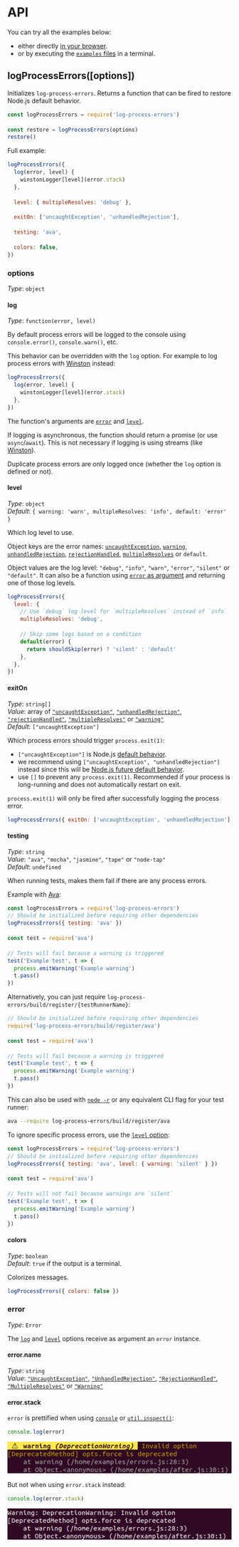 # API

You can try all the examples below:

- either directly
  [in your browser](https://repl.it/@ehmicky/log-process-errors).
- or by executing the [`examples` files](../examples/README.md) in a terminal.

## logProcessErrors([options])

Initializes `log-process-errors`. Returns a function that can be fired to
restore Node.js default behavior.

```js
const logProcessErrors = require('log-process-errors')

const restore = logProcessErrors(options)
restore()
```

Full example:

```js
logProcessErrors({
  log(error, level) {
    winstonLogger[level](error.stack)
  },

  level: { multipleResolves: 'debug' },

  exitOn: ['uncaughtException', 'unhandledRejection'],

  testing: 'ava',

  colors: false,
})
```

### options

_Type_: `object`

#### log

_Type_: `function(error, level)`

By default process errors will be logged to the console using `console.error()`,
`console.warn()`, etc.

This behavior can be overridden with the `log` option. For example to log
process errors with [Winston](https://github.com/winstonjs/winston) instead:

```js
logProcessErrors({
  log(error, level) {
    winstonLogger[level](error.stack)
  },
})
```

The function's arguments are [`error`](#error) and [`level`](#level).

If logging is asynchronous, the function should return a promise (or use
`async`/`await`). This is not necessary if logging is using streams (like
[Winston](https://github.com/winstonjs/winston)).

Duplicate process errors are only logged once (whether the `log` option is
defined or not).

#### level

_Type_: `object`<br> _Default_:
`{ warning: 'warn', multipleResolves: 'info', default: 'error' }`

Which log level to use.

Object keys are the error names:
[`uncaughtException`](https://nodejs.org/api/process.html#process_event_uncaughtexception),
[`warning`](https://nodejs.org/api/process.html#process_event_warning),
[`unhandledRejection`](https://nodejs.org/api/process.html#process_event_unhandledrejection),
[`rejectionHandled`](https://nodejs.org/api/process.html#process_event_rejectionhandled),
[`multipleResolves`](https://nodejs.org/api/process.html#process_event_multipleresolves)
or `default`.

Object values are the log level: `"debug"`, `"info"`, `"warn"`, `"error"`,
`"silent"` or `"default"`. It can also be a function using
[`error` as argument](#error) and returning one of those log levels.

```js
logProcessErrors({
  level: {
    // Use `debug` log level for `multipleResolves` instead of `info`
    multipleResolves: 'debug',

    // Skip some logs based on a condition
    default(error) {
      return shouldSkip(error) ? 'silent' : 'default'
    },
  },
})
```

#### exitOn

_Type_: `string[]`<br> _Value_: array of
[`"uncaughtException"`](https://nodejs.org/api/process.html#process_event_uncaughtexception),
[`"unhandledRejection"`](https://nodejs.org/api/process.html#process_event_unhandledrejection),
[`"rejectionHandled"`](https://nodejs.org/api/process.html#process_event_rejectionhandled),
[`"multipleResolves"`](https://nodejs.org/api/process.html#process_event_multipleresolves)
or [`"warning"`](https://nodejs.org/api/process.html#process_event_warning)<br>
_Default_: `["uncaughtException"]`

Which process errors should trigger `process.exit(1)`:

- `["uncaughtException"]` is Node.js
  [default behavior](https://nodejs.org/api/process.html#process_warning_using_uncaughtexception_correctly).
- we recommend using `["uncaughtException", "unhandledRejection"]` instead since
  this will be
  [Node.js future default behavior](https://nodejs.org/dist/latest-v8.x/docs/api/deprecations.html#deprecations_dep0018_unhandled_promise_rejections).
- use `[]` to prevent any `process.exit(1)`. Recommended if your process is
  long-running and does not automatically restart on exit.

`process.exit(1)` will only be fired after successfully logging the process
error.

```js
logProcessErrors({ exitOn: ['uncaughtException', 'unhandledRejection'] })
```

#### testing

_Type_: `string`<br> _Value_: `"ava"`, `"mocha"`, `"jasmine"`, `"tape"` or
`"node-tap"`<br> _Default_: `undefined`

When running tests, makes them fail if there are any process errors.

Example with [Ava](https://github.com/avajs/ava):

<!-- eslint-disable import/order -->

```js
const logProcessErrors = require('log-process-errors')
// Should be initialized before requiring other dependencies
logProcessErrors({ testing: 'ava' })

const test = require('ava')

// Tests will fail because a warning is triggered
test('Example test', t => {
  process.emitWarning('Example warning')
  t.pass()
})
```

Alternatively, you can just require
`log-process-errors/build/register/{testRunnerName}`:

<!-- eslint-disable import/no-unassigned-import -->

```js
// Should be initialized before requiring other dependencies
require('log-process-errors/build/register/ava')

const test = require('ava')

// Tests will fail because a warning is triggered
test('Example test', t => {
  process.emitWarning('Example warning')
  t.pass()
})
```

This can also be used with
[`node -r`](https://nodejs.org/api/cli.html#cli_r_require_module) or any
equivalent CLI flag for your test runner:

```bash
ava --require log-process-errors/build/register/ava
```

To ignore specific process errors, use the [`level` option](#level):

<!-- eslint-disable import/order -->

```js
const logProcessErrors = require('log-process-errors')
// Should be initialized before requiring other dependencies
logProcessErrors({ testing: 'ava', level: { warning: 'silent' } })

const test = require('ava')

// Tests will not fail because warnings are `silent`
test('Example test', t => {
  process.emitWarning('Example warning')
  t.pass()
})
```

#### colors

_Type_: `boolean`<br> _Default_: `true` if the output is a terminal.

Colorizes messages.

```js
logProcessErrors({ colors: false })
```

### error

_Type_: `Error`

The [`log`](#log) and [`level`](#level) options receive as argument an `error`
instance.

#### error.name

_Type_: `string`<br> _Value_:
[`"UncaughtException"`](https://nodejs.org/api/process.html#process_event_uncaughtexception),
[`"UnhandledRejection"`](https://nodejs.org/api/process.html#process_event_unhandledrejection),
[`"RejectionHandled"`](https://nodejs.org/api/process.html#process_event_rejectionhandled),
[`"MultipleResolves"`](https://nodejs.org/api/process.html#process_event_multipleresolves)
or [`"Warning"`](https://nodejs.org/api/process.html#process_event_warning)

#### error.stack

`error` is prettified when using
[`console`](https://nodejs.org/api/console.html#console_console_log_data_args)
or
[`util.inspect()`](https://nodejs.org/api/util.html#util_util_inspect_object_options):

```js
console.log(error)
```

![Error prettified](error_pretty.png)

But not when using `error.stack` instead:

```js
console.log(error.stack)
```

![Error raw](error_raw.png)
